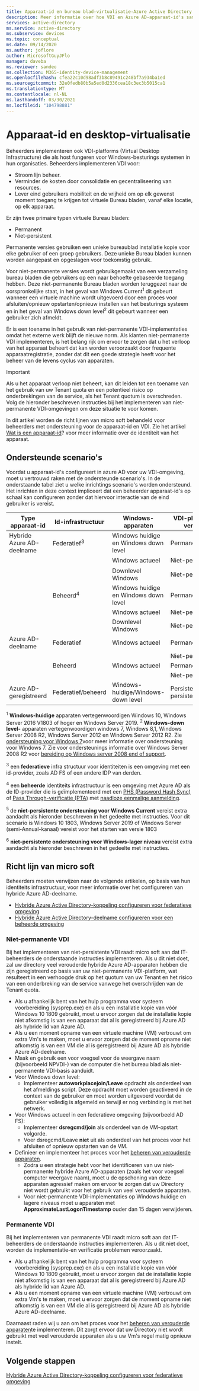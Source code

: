 ```yaml
---
title: Apparaat-id en bureau blad-virtualisatie-Azure Active Directory
description: Meer informatie over hoe VDI en Azure AD-apparaat-id's samen kunnen worden gebruikt
services: active-directory
ms.service: active-directory
ms.subservice: devices
ms.topic: conceptual
ms.date: 09/14/2020
ms.author: joflore
author: MicrosoftGuyJFlo
manager: daveba
ms.reviewer: sandeo
ms.collection: M365-identity-device-management
ms.openlocfilehash: cfea22c10d98adf3b8c89491c248bf7a934ba1ed
ms.sourcegitcommit: 32e0fedb80b5a5ed0d2336cea18c3ec3b5015ca1
ms.translationtype: MT
ms.contentlocale: nl-NL
ms.lasthandoff: 03/30/2021
ms.locfileid: "104798881"
---
```

# <a name="device-identity-and-desktop-virtualization"></a>Apparaat-id en desktop-virtualisatie

Beheerders implementeren ook VDI-platforms (Virtual Desktop Infrastructure) die als host fungeren voor Windows-besturings systemen in hun organisaties. Beheerders implementeren VDI voor:

- Stroom lijn beheer.
- Verminder de kosten door consolidatie en gecentraliseering van resources.
- Lever eind gebruikers mobiliteit en de vrijheid om op elk gewenst moment toegang te krijgen tot virtuele Bureau bladen, vanaf elke locatie, op elk apparaat.

Er zijn twee primaire typen virtuele Bureau bladen:

- Permanent
- Niet-persistent

Permanente versies gebruiken een unieke bureaublad installatie kopie voor elke gebruiker of een groep gebruikers. Deze unieke Bureau bladen kunnen worden aangepast en opgeslagen voor toekomstig gebruik. 

Voor niet-permanente versies wordt gebruikgemaakt van een verzameling bureau bladen die gebruikers op een naar behoefte gebaseerde toegang hebben. Deze niet-permanente Bureau bladen worden teruggezet naar de oorspronkelijke staat, in het geval van Windows Current<sup>1</sup> dit gebeurt wanneer een virtuele machine wordt uitgevoerd door een proces voor afsluiten/opnieuw opstarten/opnieuw instellen van het besturings systeem en in het geval van Windows down level<sup>2</sup> dit gebeurt wanneer een gebruiker zich afmeldt.

Er is een toename in het gebruik van niet-permanente VDI-implementaties omdat het externe werk blijft de nieuwe norm. Als klanten niet-permanente VDI implementeren, is het belang rijk om ervoor te zorgen dat u het verloop van het apparaat beheert dat kan worden veroorzaakt door frequente apparaatregistratie, zonder dat dit een goede strategie heeft voor het beheer van de levens cyclus van apparaten.

> [!IMPORTANT]
> Als u het apparaat verloop niet beheert, kan dit leiden tot een toename van het gebruik van uw Tenant quota en een potentieel risico op onderbrekingen van de service, als het Tenant quotum is overschreden. Volg de hieronder beschreven instructies bij het implementeren van niet-permanente VDI-omgevingen om deze situatie te voor komen.

In dit artikel worden de richt lijnen van micro soft behandeld voor beheerders met ondersteuning voor de apparaat-id en VDI. Zie het artikel [Wat is een apparaat-id](overview.md)? voor meer informatie over de identiteit van het apparaat.

## <a name="supported-scenarios"></a>Ondersteunde scenario's

Voordat u apparaat-id's configureert in azure AD voor uw VDI-omgeving, moet u vertrouwd raken met de ondersteunde scenario's. In de onderstaande tabel ziet u welke inrichtings scenario's worden ondersteund. Het inrichten in deze context impliceert dat een beheerder apparaat-id's op schaal kan configureren zonder dat hiervoor interactie van de eind gebruiker is vereist.

| Type apparaat-id | Id-infrastructuur | Windows-apparaten | VDI-platform versie | Ondersteund |
| --- | --- | --- | --- | --- |
| Hybride Azure AD-deelname | Federatief<sup>3</sup> | Windows huidige en Windows down level | Permanent | Yes |
|   |   | Windows actueel | Niet-persistent | Ja<sup>5</sup> |
|   |   | Downlevel Windows | Niet-persistent | Ja<sup>6</sup> |
|   | Beheerd<sup>4</sup> | Windows huidige en Windows down level | Permanent | Yes |
|   |   | Windows actueel | Niet-persistent | No |
|   |   | Downlevel Windows | Niet-persistent | Ja<sup>6</sup> |
| Azure AD-deelname | Federatief | Windows actueel | Permanent | No |
|   |   |   | Niet-persistent | No |
|   | Beheerd | Windows actueel | Permanent | No |
|   |   |   | Niet-persistent | No |
| Azure AD-geregistreerd | Federatief/beheerd | Windows-huidige/Windows-down level | Persistent/niet-persistent | Niet van toepassing |

<sup>1</sup> **Windows-huidige** apparaten vertegenwoordigen Windows 10, Windows Server 2016 V1803 of hoger en Windows Server 2019.
<sup>2</sup> **Windows-down level-** apparaten vertegenwoordigen windows 7, Windows 8,1, Windows Server 2008 R2, Windows Server 2012 en Windows Server 2012 R2. Zie [ondersteuning voor Windows 7](https://www.microsoft.com/microsoft-365/windows/end-of-windows-7-support)voor meer informatie over ondersteuning voor Windows 7. Zie voor ondersteunings informatie over Windows Server 2008 R2 voor [bereiding op Windows server 2008 end of support](https://www.microsoft.com/cloud-platform/windows-server-2008).

<sup>3</sup> een **federatieve** infra structuur voor identiteiten is een omgeving met een id-provider, zoals AD FS of een andere IDP van derden.

<sup>4</sup> een **beheerde** identiteits infrastructuur is een omgeving met Azure AD als de ID-provider die is geïmplementeerd met een [PHS (Password Hash Sync)](../hybrid/whatis-phs.md) of [Pass Through-verificatie (PTA)](../hybrid/how-to-connect-pta.md) met [naadloze eenmalige aanmelding](../hybrid/how-to-connect-sso.md).

<sup>5</sup> de **niet-persistente ondersteuning voor Windows Current** vereist extra aandacht als hieronder beschreven in het gedeelte met instructies. Voor dit scenario is Windows 10 1803, Windows Server 2019 of Windows Server (semi-Annual-kanaal) vereist voor het starten van versie 1803

<sup>6</sup> **niet-persistente ondersteuning voor Windows-lager niveau** vereist extra aandacht als hieronder beschreven in het gedeelte met instructies.


## <a name="microsofts-guidance"></a>Richt lijn van micro soft

Beheerders moeten verwijzen naar de volgende artikelen, op basis van hun identiteits infrastructuur, voor meer informatie over het configureren van hybride Azure AD-deelname.

- [Hybride Azure Active Directory-koppeling configureren voor federatieve omgeving](hybrid-azuread-join-federated-domains.md)
- [Hybride Azure Active Directory-deelname configureren voor een beheerde omgeving](hybrid-azuread-join-managed-domains.md)

### <a name="non-persistent-vdi"></a>Niet-permanente VDI

Bij het implementeren van niet-persistente VDI raadt micro soft aan dat IT-beheerders de onderstaande instructies implementeren. Als u dit niet doet, zal uw directory veel verouderde hybride Azure AD-apparaten hebben die zijn geregistreerd op basis van uw niet-permanente VDI-platform, wat resulteert in een verhoogde druk op het quotum van uw Tenant en het risico van een onderbreking van de service vanwege het overschrijden van de Tenant quota.

- Als u afhankelijk bent van het hulp programma voor systeem voorbereiding (sysprep.exe) en als u een installatie kopie van vóór Windows 10 1809 gebruikt, moet u ervoor zorgen dat de installatie kopie niet afkomstig is van een apparaat dat al is geregistreerd bij Azure AD als hybride lid van Azure AD.
- Als u een moment opname van een virtuele machine (VM) vertrouwt om extra Vm's te maken, moet u ervoor zorgen dat de moment opname niet afkomstig is van een VM die al is geregistreerd bij Azure AD als hybride Azure AD-deelname.
- Maak en gebruik een voor voegsel voor de weergave naam (bijvoorbeeld NPVDI-) van de computer die het bureau blad als niet-permanente VDI-basis aanduidt.
- Voor Windows down level:
   - Implementeer **autoworkplacejoin/Leave** opdracht als onderdeel van het afmeldings script. Deze opdracht moet worden geactiveerd in de context van de gebruiker en moet worden uitgevoerd voordat de gebruiker volledig is afgemeld en terwijl er nog verbinding is met het netwerk.
- Voor Windows actueel in een federatieve omgeving (bijvoorbeeld AD FS):
   - Implementeer **dsregcmd/join** als onderdeel van de VM-opstart volgorde.
   - Voer dsregcmd/Leave **niet** uit als onderdeel van het proces voor het afsluiten of opnieuw opstarten van de VM.
- Definieer en implementeer het proces voor het [beheren van verouderde apparaten](manage-stale-devices.md).
   - Zodra u een strategie hebt voor het identificeren van uw niet-permanente hybride Azure AD-apparaten (zoals het voor voegsel computer weergave naam), moet u de opschoning van deze apparaten agressief maken om ervoor te zorgen dat uw Directory niet wordt gebruikt voor het gebruik van veel verouderde apparaten.
   - Voor niet-permanente VDI-implementaties op Windows huidige en lagere niveaus moet u apparaten met **ApproximateLastLogonTimestamp** ouder dan 15 dagen verwijderen.

### <a name="persistent-vdi"></a>Permanente VDI

Bij het implementeren van permanente VDI raadt micro soft aan dat IT-beheerders de onderstaande instructies implementeren. Als u dit niet doet, worden de implementatie-en verificatie problemen veroorzaakt. 

- Als u afhankelijk bent van het hulp programma voor systeem voorbereiding (sysprep.exe) en als u een installatie kopie van vóór Windows 10 1809 gebruikt, moet u ervoor zorgen dat de installatie kopie niet afkomstig is van een apparaat dat al is geregistreerd bij Azure AD als hybride lid van Azure AD.
- Als u een moment opname van een virtuele machine (VM) vertrouwt om extra Vm's te maken, moet u ervoor zorgen dat de moment opname niet afkomstig is van een VM die al is geregistreerd bij Azure AD als hybride Azure AD-deelname.

Daarnaast raden wij u aan om het proces voor het [beheren van verouderde apparaten](manage-stale-devices.md)te implementeren. Dit zorgt ervoor dat uw Directory niet wordt gebruikt met veel verouderde apparaten als u uw Vm's regel matig opnieuw instelt.
 
## <a name="next-steps"></a>Volgende stappen

[Hybride Azure Active Directory-koppeling configureren voor federatieve omgeving](hybrid-azuread-join-federated-domains.md)
